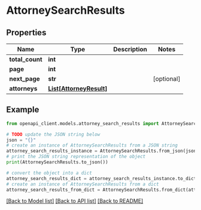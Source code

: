# AttorneySearchResults


## Properties

Name | Type | Description | Notes
------------ | ------------- | ------------- | -------------
**total_count** | **int** |  | 
**page** | **int** |  | 
**next_page** | **str** |  | [optional] 
**attorneys** | [**List[AttorneyResult]**](AttorneyResult.md) |  | 

## Example

```python
from openapi_client.models.attorney_search_results import AttorneySearchResults

# TODO update the JSON string below
json = "{}"
# create an instance of AttorneySearchResults from a JSON string
attorney_search_results_instance = AttorneySearchResults.from_json(json)
# print the JSON string representation of the object
print(AttorneySearchResults.to_json())

# convert the object into a dict
attorney_search_results_dict = attorney_search_results_instance.to_dict()
# create an instance of AttorneySearchResults from a dict
attorney_search_results_from_dict = AttorneySearchResults.from_dict(attorney_search_results_dict)
```
[[Back to Model list]](../README.md#documentation-for-models) [[Back to API list]](../README.md#documentation-for-api-endpoints) [[Back to README]](../README.md)


